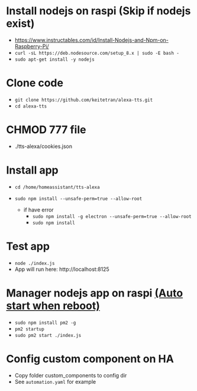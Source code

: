 # Install nodejs on raspi (Skip if nodejs exist)

- https://www.instructables.com/id/Install-Nodejs-and-Npm-on-Raspberry-Pi/
- `curl -sL https://deb.nodesource.com/setup_8.x | sudo -E bash -`
- `sudo apt-get install -y nodejs`

# Clone code

- `git clone https://github.com/keitetran/alexa-tts.git`
- `cd alexa-tts`

# CHMOD 777 file

- ./tts-alexa/cookies.json

# Install app

- `cd /home/homeassistant/tts-alexa`
- `sudo npm install --unsafe-perm=true --allow-root`

  - if have error
    - `sudo npm install -g electron --unsafe-perm=true --allow-root`
    - `sudo npm install`

# Test app

- `node ./index.js`
- App will run here: http://localhost:8125

# Manager nodejs app on raspi [(Auto start when reboot)](http://pm2.io/)

- `sudo npm install pm2 -g`
- `pm2 startup`
- `sudo pm2 start ./index.js`

# Config custom component on HA

- Copy folder custom_components to config dir
- See `automation.yaml` for example
